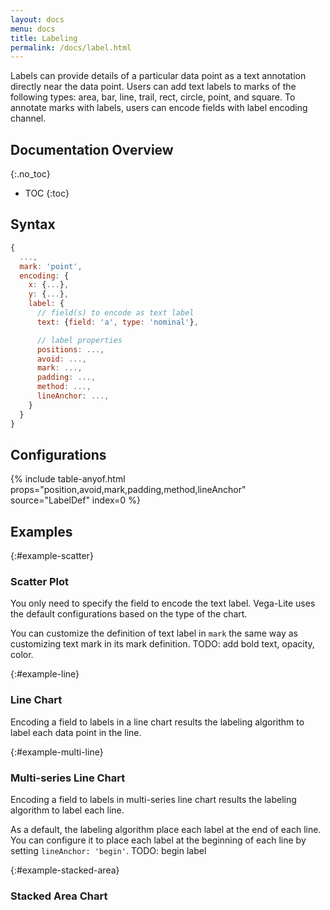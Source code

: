 ```yaml
---
layout: docs
menu: docs
title: Labeling
permalink: /docs/label.html
---
```


Labels can provide details of a particular data point as a text annotation directly near the data point. Users can add text labels to marks of the following types: area, bar, line, trail, rect, circle, point, and square. To annotate marks with labels, users can encode fields with label encoding channel.

<!--prettier-ignore-start-->
## Documentation Overview
{:.no_toc}

- TOC
{:toc}

<!--prettier-ignore-end-->

## Syntax

```js
{
  ...,
  mark: 'point',
  encoding: {
    x: {...},
    y: {...},
    label: {
      // field(s) to encode as text label
      text: {field: 'a', type: 'nominal'},

      // label properties
      positions: ...,
      avoid: ...,
      mark: ...,
      padding: ...,
      method: ...,
      lineAnchor: ...,
    }
  }
}
```

## Configurations

{% include table-anyof.html props="position,avoid,mark,padding,method,lineAnchor" source="LabelDef" index=0 %}

## Examples

{:#example-scatter}

### Scatter Plot

You only need to specify the field to encode the text label. Vega-Lite uses the default configurations based on the type of the chart.

<span class="vl-example" data-name="label_scatter"></span>

You can customize the definition of text label in `mark` the same way as customizing text mark in its mark definition. TODO: add bold text, opacity, color.

<span class="vl-example" data-name="label_scatter"></span>

{:#example-line}

### Line Chart

Encoding a field to labels in a line chart results the labeling algorithm to label each data point in the line.

<span class="vl-example" data-name="label_line"></span>

{:#example-multi-line}

### Multi-series Line Chart

Encoding a field to labels in multi-series line chart results the labeling algorithm to label each line.

<span class="vl-example" data-name="label_multi_line"></span>

As a default, the labeling algorithm place each label at the end of each line. You can configure it to place each label at the beginning of each line by setting `lineAnchor: 'begin'`. TODO: begin label

<span class="vl-example" data-name="label_multi_line"></span>

{:#example-stacked-area}

### Stacked Area Chart

<span class="vl-example" data-name="label_stacked_area"></span>
